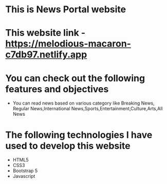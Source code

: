 # This is News Portal website

# This website link - https://melodious-macaron-c7db97.netlify.app

# You can check out the following features and objectives

- You can read news based on various category like Breaking News, Regular News,International News,Sports,Entertainment,Culture,Arts,All News

# The following technologies I have used to develop this website

- HTML5
- CSS3
- Bootstrap 5
- Javascript
